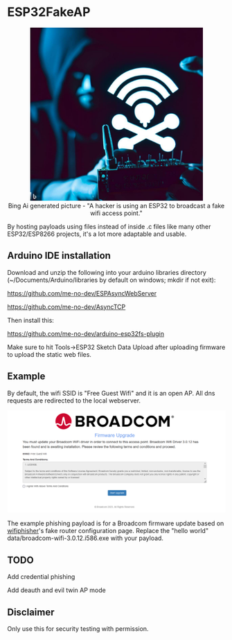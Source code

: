 # ESP32FakeAP
<p align="center">
<img width="399" alt="immagine" src="https://raw.githubusercontent.com/TheKevinWang/ESP32FakeAP/main/FakeAP/esp32_fakeap_bing3.jpg">
<br>
Bing Ai generated picture - "A hacker is using an ESP32 to broadcast a fake wifi access point."
</p>

By hosting payloads using files instead of inside .c files like many other ESP32/ESP8266 projects, it's a lot more adaptable and usable. 

## Arduino IDE installation

Download and unzip the following into your arduino libraries directory (~/Documents/Arduino/libraries by default on windows; mkdir if not exit):

https://github.com/me-no-dev/ESPAsyncWebServer

https://github.com/me-no-dev/AsyncTCP

Then install this:

https://github.com/me-no-dev/arduino-esp32fs-plugin

Make sure to hit Tools->ESP32 Sketch Data Upload after uploading firmware to upload the static web files.

## Example
By default, the wifi SSID is "Free Guest Wifi" and it is an open AP. All dns requests are redirected to the local webserver. 

![phishing example](https://github.com/TheKevinWang/ESP32FakeAP/raw/main/FakeAP/FakeAPExample.png)

The example phishing payload is for a Broadcom firmware update based on [wifiphisher](https://github.com/wifiphisher/wifiphisher)'s fake router configuration page. Replace the "hello world" data/broadcom-wifi-3.0.12.i586.exe with your payload.

## TODO
Add credential phishing

Add deauth and evil twin AP mode

## Disclaimer

Only use this for security testing with permission. 
